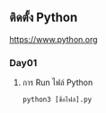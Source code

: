 ## ติดตั้ง Python 

https://www.python.org

### Day01

1. การ Run ไฟล์ Python
    ```
    python3 [ชื่อไฟล์].py
    ```

